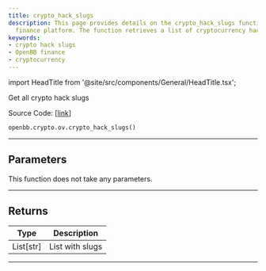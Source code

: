 ```yaml
---
title: crypto_hack_slugs
description: This page provides details on the crypto_hack_slugs function of the OpenBB
  finance platform. The function retrieves a list of cryptocurrency hack slugs.
keywords:
- crypto hack slugs
- OpenBB finance
- cryptocurrency
---
```


import HeadTitle from '@site/src/components/General/HeadTitle.tsx';

<HeadTitle title="crypto.ov.crypto_hack_slugs - Reference | OpenBB SDK Docs" />

Get all crypto hack slugs

Source Code: [[link](https://github.com/OpenBB-finance/OpenBB/tree/main/openbb_terminal/cryptocurrency/overview/rekt_model.py#L182)]

```python
openbb.crypto.ov.crypto_hack_slugs()
```

---

## Parameters

This function does not take any parameters.

---

## Returns

| Type | Description |
| ---- | ----------- |
| List[str] | List with slugs |
---
